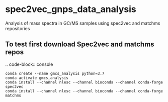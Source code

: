 # spec2vec_gnps_data_analysis

Analysis of mass spectra in GC/MS samples using spec2vec and matchms repositories

## To test first download Spec2vec and matchms repos

.. code-block:: console

    conda create --name gmcs_analysis python=3.7
    conda activate gmcs_analysis
    conda install --channel nlesc --channel bioconda --channel conda-forge spec2vec
    conda install --channel nlesc --channel bioconda --channel conda-forge matchms